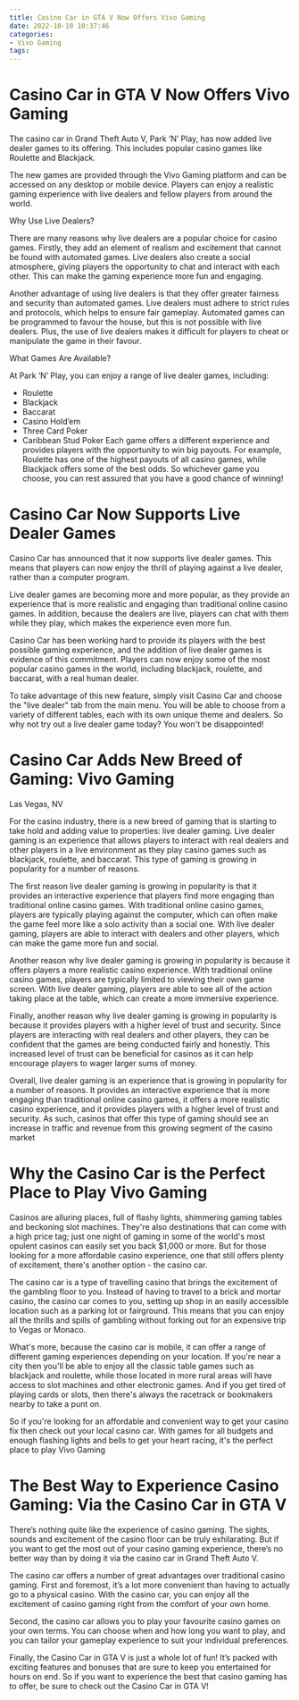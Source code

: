 ```yaml
---
title: Casino Car in GTA V Now Offers Vivo Gaming
date: 2022-10-10 10:37:46
categories:
- Vivo Gaming
tags:
---
```



#  Casino Car in GTA V Now Offers Vivo Gaming

The casino car in Grand Theft Auto V, Park ‘N’ Play, has now added live dealer games to its offering. This includes popular casino games like Roulette and Blackjack.

The new games are provided through the Vivo Gaming platform and can be accessed on any desktop or mobile device. Players can enjoy a realistic gaming experience with live dealers and fellow players from around the world.

Why Use Live Dealers?

There are many reasons why live dealers are a popular choice for casino games. Firstly, they add an element of realism and excitement that cannot be found with automated games. Live dealers also create a social atmosphere, giving players the opportunity to chat and interact with each other. This can make the gaming experience more fun and engaging.

Another advantage of using live dealers is that they offer greater fairness and security than automated games. Live dealers must adhere to strict rules and protocols, which helps to ensure fair gameplay. Automated games can be programmed to favour the house, but this is not possible with live dealers. Plus, the use of live dealers makes it difficult for players to cheat or manipulate the game in their favour.

What Games Are Available?

At Park ‘N’ Play, you can enjoy a range of live dealer games, including: 
- Roulette 
- Blackjack 
- Baccarat 
- Casino Hold’em 
- Three Card Poker 
- Caribbean Stud Poker 
Each game offers a different experience and provides players with the opportunity to win big payouts. For example, Roulette has one of the highest payouts of all casino games, while Blackjack offers some of the best odds. So whichever game you choose, you can rest assured that you have a good chance of winning!

#  Casino Car Now Supports Live Dealer Games 

Casino Car has announced that it now supports live dealer games. This means that players can now enjoy the thrill of playing against a live dealer, rather than a computer program.

Live dealer games are becoming more and more popular, as they provide an experience that is more realistic and engaging than traditional online casino games. In addition, because the dealers are live, players can chat with them while they play, which makes the experience even more fun.

Casino Car has been working hard to provide its players with the best possible gaming experience, and the addition of live dealer games is evidence of this commitment. Players can now enjoy some of the most popular casino games in the world, including blackjack, roulette, and baccarat, with a real human dealer.

To take advantage of this new feature, simply visit Casino Car and choose the "live dealer" tab from the main menu. You will be able to choose from a variety of different tables, each with its own unique theme and dealers. So why not try out a live dealer game today? You won't be disappointed!

#  Casino Car Adds New Breed of Gaming: Vivo Gaming 

Las Vegas, NV 

For the casino industry, there is a new breed of gaming that is starting to take hold and adding value to properties: live dealer gaming. Live dealer gaming is an experience that allows players to interact with real dealers and other players in a live environment as they play casino games such as blackjack, roulette, and baccarat. This type of gaming is growing in popularity for a number of reasons. 

The first reason live dealer gaming is growing in popularity is that it provides an interactive experience that players find more engaging than traditional online casino games. With traditional online casino games, players are typically playing against the computer, which can often make the game feel more like a solo activity than a social one. With live dealer gaming, players are able to interact with dealers and other players, which can make the game more fun and social. 

Another reason why live dealer gaming is growing in popularity is because it offers players a more realistic casino experience. With traditional online casino games, players are typically limited to viewing their own game screen. With live dealer gaming, players are able to see all of the action taking place at the table, which can create a more immersive experience. 

Finally, another reason why live dealer gaming is growing in popularity is because it provides players with a higher level of trust and security. Since players are interacting with real dealers and other players, they can be confident that the games are being conducted fairly and honestly. This increased level of trust can be beneficial for casinos as it can help encourage players to wager larger sums of money. 

Overall, live dealer gaming is an experience that is growing in popularity for a number of reasons. It provides an interactive experience that is more engaging than traditional online casino games, it offers a more realistic casino experience, and it provides players with a higher level of trust and security. As such, casinos that offer this type of gaming should see an increase in traffic and revenue from this growing segment of the casino market

#  Why the Casino Car is the Perfect Place to Play Vivo Gaming 

Casinos are alluring places, full of flashy lights, shimmering gaming tables and beckoning slot machines. They're also destinations that can come with a high price tag; just one night of gaming in some of the world's most opulent casinos can easily set you back $1,000 or more. But for those looking for a more affordable casino experience, one that still offers plenty of excitement, there's another option - the casino car.

The casino car is a type of travelling casino that brings the excitement of the gambling floor to you. Instead of having to travel to a brick and mortar casino, the casino car comes to you, setting up shop in an easily accessible location such as a parking lot or fairground. This means that you can enjoy all the thrills and spills of gambling without forking out for an expensive trip to Vegas or Monaco.

What's more, because the casino car is mobile, it can offer a range of different gaming experiences depending on your location. If you're near a city then you'll be able to enjoy all the classic table games such as blackjack and roulette, while those located in more rural areas will have access to slot machines and other electronic games. And if you get tired of playing cards or slots, then there's always the racetrack or bookmakers nearby to take a punt on.

So if you're looking for an affordable and convenient way to get your casino fix then check out your local casino car. With games for all budgets and enough flashing lights and bells to get your heart racing, it's the perfect place to play Vivo Gaming

#  The Best Way to Experience Casino Gaming: Via the Casino Car in GTA V

There’s nothing quite like the experience of casino gaming. The sights, sounds and excitement of the casino floor can be truly exhilarating. But if you want to get the most out of your casino gaming experience, there’s no better way than by doing it via the casino car in Grand Theft Auto V.

The casino car offers a number of great advantages over traditional casino gaming. First and foremost, it’s a lot more convenient than having to actually go to a physical casino. With the casino car, you can enjoy all the excitement of casino gaming right from the comfort of your own home.

Second, the casino car allows you to play your favourite casino games on your own terms. You can choose when and how long you want to play, and you can tailor your gameplay experience to suit your individual preferences.




Finally, the Casino Car in GTA V is just a whole lot of fun! It’s packed with exciting features and bonuses that are sure to keep you entertained for hours on end. So if you want to experience the best that casino gaming has to offer, be sure to check out the Casino Car in GTA V!